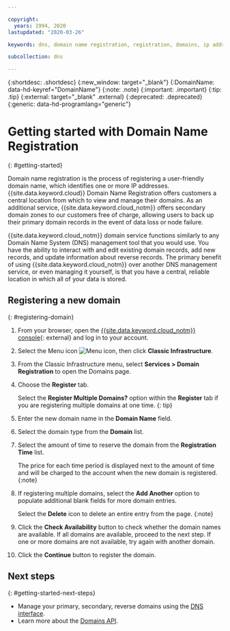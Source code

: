 ```yaml
---

copyright: 
  years: 1994, 2020
lastupdated: "2020-03-26"

keywords: dns, domain name registration, registration, domains, ip addresses, dnr, dns

subcollection: dns

---
```


{:shortdesc: .shortdesc}
{:new_window: target="_blank"}
{:DomainName: data-hd-keyref="DomainName"}
{:note: .note}
{:important: .important}
{:tip: .tip}
{:external: target="_blank" .external}
{:deprecated: .deprecated}
{:generic: data-hd-programlang="generic"}
 
# Getting started with Domain Name Registration 
{: #getting-started}

Domain name registration is the process of registering a user-friendly domain name, which identifies one or more IP addresses. {{site.data.keyword.cloud}} Domain Name Registration offers customers a central location from which to view and manage their domains. As an additional service, {{site.data.keyword.cloud_notm}} offers secondary domain zones to our customers free of charge, allowing users to back up their primary domain records in the event of data loss or node failure.

{{site.data.keyword.cloud_notm}} domain service functions similarly to any Domain Name System (DNS) management tool that you would use. You have the ability to interact with and edit existing domain records, add new records, and update information about reverse records. The primary benefit of using {{site.data.keyword.cloud_notm}} over another DNS management service, or even managing it yourself, is that you have a central, reliable location in which all of your data is stored.

## Registering a new domain
{: #registering-domain}

1. From your browser, open the [{{site.data.keyword.cloud_notm}} console](https://{DomainName}/){: external} and log in to your account.
1. Select the Menu icon ![Menu icon](../../icons/icon_hamburger.svg), then click **Classic Infrastructure**.
1. From the Classic Infrastructure menu, select **Services > Domain Registration** to open the Domains page.
1. Choose the **Register** tab.

   Select the **Register Multiple Domains?** option within the **Register** tab if you are registering multiple domains at one time.
   {: tip}

1. Enter the new domain name in the **Domain Name** field.
1. Select the domain type from the **Domain** list.
1. Select the amount of time to reserve the domain from the **Registration Time** list.

    The price for each time period is displayed next to the amount of time and will be charged to the account when the new domain is registered.
    {:note}

1. If registering multiple domains, select the **Add Another** option to populate additional blank fields for more domain entries.

   Select the **Delete** icon to delete an entire entry from the page.
   {:note}

1. Click the **Check Availability** button to check whether the domain names are available. If all domains are available, proceed to the next step. If one or more domains are not available, try again with another domain.
1. Click the **Continue** button to register the domain.

## Next steps
{: #getting-started-next-steps}

* Manage your primary, secondary, reverse domains using the [DNS interface](/docs/dns?topic=dns-how-to-use-the-dns-interface).
* Learn more about the [Domains API](/docs/dns?topic=dns-getting-started-with-the-dns-api).
